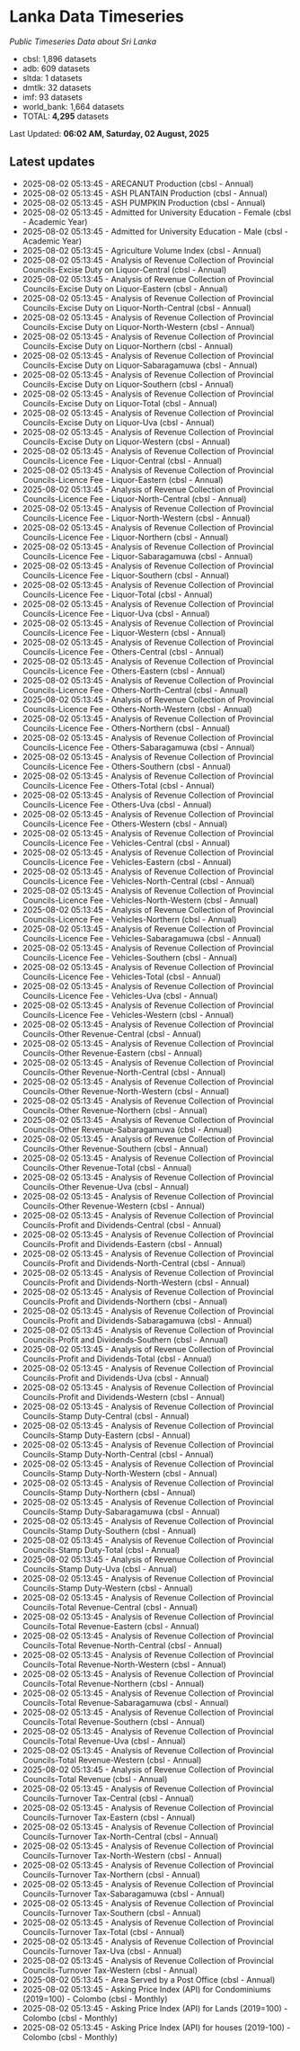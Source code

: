 # Lanka Data Timeseries
*Public Timeseries Data about Sri Lanka*

* cbsl: 1,896 datasets
* adb: 609 datasets
* sltda: 1 datasets
* dmtlk: 32 datasets
* imf: 93 datasets
* world_bank: 1,664 datasets
* TOTAL: **4,295** datasets

Last Updated: **06:02 AM, Saturday, 02 August, 2025**

## Latest updates

* 2025-08-02 05:13:45 - ARECANUT Production (cbsl - Annual)
* 2025-08-02 05:13:45 - ASH PLANTAIN Production (cbsl - Annual)
* 2025-08-02 05:13:45 - ASH PUMPKIN Production (cbsl - Annual)
* 2025-08-02 05:13:45 - Admitted for University Education - Female (cbsl - Academic Year)
* 2025-08-02 05:13:45 - Admitted for University Education - Male (cbsl - Academic Year)
* 2025-08-02 05:13:45 - Agriculture Volume Index (cbsl - Annual)
* 2025-08-02 05:13:45 - Analysis of Revenue Collection of Provincial Councils-Excise Duty on Liquor-Central (cbsl - Annual)
* 2025-08-02 05:13:45 - Analysis of Revenue Collection of Provincial Councils-Excise Duty on Liquor-Eastern (cbsl - Annual)
* 2025-08-02 05:13:45 - Analysis of Revenue Collection of Provincial Councils-Excise Duty on Liquor-North-Central (cbsl - Annual)
* 2025-08-02 05:13:45 - Analysis of Revenue Collection of Provincial Councils-Excise Duty on Liquor-North-Western (cbsl - Annual)
* 2025-08-02 05:13:45 - Analysis of Revenue Collection of Provincial Councils-Excise Duty on Liquor-Northern (cbsl - Annual)
* 2025-08-02 05:13:45 - Analysis of Revenue Collection of Provincial Councils-Excise Duty on Liquor-Sabaragamuwa (cbsl - Annual)
* 2025-08-02 05:13:45 - Analysis of Revenue Collection of Provincial Councils-Excise Duty on Liquor-Southern (cbsl - Annual)
* 2025-08-02 05:13:45 - Analysis of Revenue Collection of Provincial Councils-Excise Duty on Liquor-Total (cbsl - Annual)
* 2025-08-02 05:13:45 - Analysis of Revenue Collection of Provincial Councils-Excise Duty on Liquor-Uva (cbsl - Annual)
* 2025-08-02 05:13:45 - Analysis of Revenue Collection of Provincial Councils-Excise Duty on Liquor-Western (cbsl - Annual)
* 2025-08-02 05:13:45 - Analysis of Revenue Collection of Provincial Councils-Licence Fee - Liquor-Central (cbsl - Annual)
* 2025-08-02 05:13:45 - Analysis of Revenue Collection of Provincial Councils-Licence Fee - Liquor-Eastern (cbsl - Annual)
* 2025-08-02 05:13:45 - Analysis of Revenue Collection of Provincial Councils-Licence Fee - Liquor-North-Central (cbsl - Annual)
* 2025-08-02 05:13:45 - Analysis of Revenue Collection of Provincial Councils-Licence Fee - Liquor-North-Western (cbsl - Annual)
* 2025-08-02 05:13:45 - Analysis of Revenue Collection of Provincial Councils-Licence Fee - Liquor-Northern (cbsl - Annual)
* 2025-08-02 05:13:45 - Analysis of Revenue Collection of Provincial Councils-Licence Fee - Liquor-Sabaragamuwa (cbsl - Annual)
* 2025-08-02 05:13:45 - Analysis of Revenue Collection of Provincial Councils-Licence Fee - Liquor-Southern (cbsl - Annual)
* 2025-08-02 05:13:45 - Analysis of Revenue Collection of Provincial Councils-Licence Fee - Liquor-Total (cbsl - Annual)
* 2025-08-02 05:13:45 - Analysis of Revenue Collection of Provincial Councils-Licence Fee - Liquor-Uva (cbsl - Annual)
* 2025-08-02 05:13:45 - Analysis of Revenue Collection of Provincial Councils-Licence Fee - Liquor-Western (cbsl - Annual)
* 2025-08-02 05:13:45 - Analysis of Revenue Collection of Provincial Councils-Licence Fee - Others-Central (cbsl - Annual)
* 2025-08-02 05:13:45 - Analysis of Revenue Collection of Provincial Councils-Licence Fee - Others-Eastern (cbsl - Annual)
* 2025-08-02 05:13:45 - Analysis of Revenue Collection of Provincial Councils-Licence Fee - Others-North-Central (cbsl - Annual)
* 2025-08-02 05:13:45 - Analysis of Revenue Collection of Provincial Councils-Licence Fee - Others-North-Western (cbsl - Annual)
* 2025-08-02 05:13:45 - Analysis of Revenue Collection of Provincial Councils-Licence Fee - Others-Northern (cbsl - Annual)
* 2025-08-02 05:13:45 - Analysis of Revenue Collection of Provincial Councils-Licence Fee - Others-Sabaragamuwa (cbsl - Annual)
* 2025-08-02 05:13:45 - Analysis of Revenue Collection of Provincial Councils-Licence Fee - Others-Southern (cbsl - Annual)
* 2025-08-02 05:13:45 - Analysis of Revenue Collection of Provincial Councils-Licence Fee - Others-Total (cbsl - Annual)
* 2025-08-02 05:13:45 - Analysis of Revenue Collection of Provincial Councils-Licence Fee - Others-Uva (cbsl - Annual)
* 2025-08-02 05:13:45 - Analysis of Revenue Collection of Provincial Councils-Licence Fee - Others-Western (cbsl - Annual)
* 2025-08-02 05:13:45 - Analysis of Revenue Collection of Provincial Councils-Licence Fee - Vehicles-Central (cbsl - Annual)
* 2025-08-02 05:13:45 - Analysis of Revenue Collection of Provincial Councils-Licence Fee - Vehicles-Eastern (cbsl - Annual)
* 2025-08-02 05:13:45 - Analysis of Revenue Collection of Provincial Councils-Licence Fee - Vehicles-North-Central (cbsl - Annual)
* 2025-08-02 05:13:45 - Analysis of Revenue Collection of Provincial Councils-Licence Fee - Vehicles-North-Western (cbsl - Annual)
* 2025-08-02 05:13:45 - Analysis of Revenue Collection of Provincial Councils-Licence Fee - Vehicles-Northern (cbsl - Annual)
* 2025-08-02 05:13:45 - Analysis of Revenue Collection of Provincial Councils-Licence Fee - Vehicles-Sabaragamuwa (cbsl - Annual)
* 2025-08-02 05:13:45 - Analysis of Revenue Collection of Provincial Councils-Licence Fee - Vehicles-Southern (cbsl - Annual)
* 2025-08-02 05:13:45 - Analysis of Revenue Collection of Provincial Councils-Licence Fee - Vehicles-Total (cbsl - Annual)
* 2025-08-02 05:13:45 - Analysis of Revenue Collection of Provincial Councils-Licence Fee - Vehicles-Uva (cbsl - Annual)
* 2025-08-02 05:13:45 - Analysis of Revenue Collection of Provincial Councils-Licence Fee - Vehicles-Western (cbsl - Annual)
* 2025-08-02 05:13:45 - Analysis of Revenue Collection of Provincial Councils-Other Revenue-Central (cbsl - Annual)
* 2025-08-02 05:13:45 - Analysis of Revenue Collection of Provincial Councils-Other Revenue-Eastern (cbsl - Annual)
* 2025-08-02 05:13:45 - Analysis of Revenue Collection of Provincial Councils-Other Revenue-North-Central (cbsl - Annual)
* 2025-08-02 05:13:45 - Analysis of Revenue Collection of Provincial Councils-Other Revenue-North-Western (cbsl - Annual)
* 2025-08-02 05:13:45 - Analysis of Revenue Collection of Provincial Councils-Other Revenue-Northern (cbsl - Annual)
* 2025-08-02 05:13:45 - Analysis of Revenue Collection of Provincial Councils-Other Revenue-Sabaragamuwa (cbsl - Annual)
* 2025-08-02 05:13:45 - Analysis of Revenue Collection of Provincial Councils-Other Revenue-Southern (cbsl - Annual)
* 2025-08-02 05:13:45 - Analysis of Revenue Collection of Provincial Councils-Other Revenue-Total (cbsl - Annual)
* 2025-08-02 05:13:45 - Analysis of Revenue Collection of Provincial Councils-Other Revenue-Uva (cbsl - Annual)
* 2025-08-02 05:13:45 - Analysis of Revenue Collection of Provincial Councils-Other Revenue-Western (cbsl - Annual)
* 2025-08-02 05:13:45 - Analysis of Revenue Collection of Provincial Councils-Profit and Dividends-Central (cbsl - Annual)
* 2025-08-02 05:13:45 - Analysis of Revenue Collection of Provincial Councils-Profit and Dividends-Eastern (cbsl - Annual)
* 2025-08-02 05:13:45 - Analysis of Revenue Collection of Provincial Councils-Profit and Dividends-North-Central (cbsl - Annual)
* 2025-08-02 05:13:45 - Analysis of Revenue Collection of Provincial Councils-Profit and Dividends-North-Western (cbsl - Annual)
* 2025-08-02 05:13:45 - Analysis of Revenue Collection of Provincial Councils-Profit and Dividends-Northern (cbsl - Annual)
* 2025-08-02 05:13:45 - Analysis of Revenue Collection of Provincial Councils-Profit and Dividends-Sabaragamuwa (cbsl - Annual)
* 2025-08-02 05:13:45 - Analysis of Revenue Collection of Provincial Councils-Profit and Dividends-Southern (cbsl - Annual)
* 2025-08-02 05:13:45 - Analysis of Revenue Collection of Provincial Councils-Profit and Dividends-Total (cbsl - Annual)
* 2025-08-02 05:13:45 - Analysis of Revenue Collection of Provincial Councils-Profit and Dividends-Uva (cbsl - Annual)
* 2025-08-02 05:13:45 - Analysis of Revenue Collection of Provincial Councils-Profit and Dividends-Western (cbsl - Annual)
* 2025-08-02 05:13:45 - Analysis of Revenue Collection of Provincial Councils-Stamp Duty-Central (cbsl - Annual)
* 2025-08-02 05:13:45 - Analysis of Revenue Collection of Provincial Councils-Stamp Duty-Eastern (cbsl - Annual)
* 2025-08-02 05:13:45 - Analysis of Revenue Collection of Provincial Councils-Stamp Duty-North-Central (cbsl - Annual)
* 2025-08-02 05:13:45 - Analysis of Revenue Collection of Provincial Councils-Stamp Duty-North-Western (cbsl - Annual)
* 2025-08-02 05:13:45 - Analysis of Revenue Collection of Provincial Councils-Stamp Duty-Northern (cbsl - Annual)
* 2025-08-02 05:13:45 - Analysis of Revenue Collection of Provincial Councils-Stamp Duty-Sabaragamuwa (cbsl - Annual)
* 2025-08-02 05:13:45 - Analysis of Revenue Collection of Provincial Councils-Stamp Duty-Southern (cbsl - Annual)
* 2025-08-02 05:13:45 - Analysis of Revenue Collection of Provincial Councils-Stamp Duty-Total (cbsl - Annual)
* 2025-08-02 05:13:45 - Analysis of Revenue Collection of Provincial Councils-Stamp Duty-Uva (cbsl - Annual)
* 2025-08-02 05:13:45 - Analysis of Revenue Collection of Provincial Councils-Stamp Duty-Western (cbsl - Annual)
* 2025-08-02 05:13:45 - Analysis of Revenue Collection of Provincial Councils-Total Revenue-Central (cbsl - Annual)
* 2025-08-02 05:13:45 - Analysis of Revenue Collection of Provincial Councils-Total Revenue-Eastern (cbsl - Annual)
* 2025-08-02 05:13:45 - Analysis of Revenue Collection of Provincial Councils-Total Revenue-North-Central (cbsl - Annual)
* 2025-08-02 05:13:45 - Analysis of Revenue Collection of Provincial Councils-Total Revenue-North-Western (cbsl - Annual)
* 2025-08-02 05:13:45 - Analysis of Revenue Collection of Provincial Councils-Total Revenue-Northern (cbsl - Annual)
* 2025-08-02 05:13:45 - Analysis of Revenue Collection of Provincial Councils-Total Revenue-Sabaragamuwa (cbsl - Annual)
* 2025-08-02 05:13:45 - Analysis of Revenue Collection of Provincial Councils-Total Revenue-Southern (cbsl - Annual)
* 2025-08-02 05:13:45 - Analysis of Revenue Collection of Provincial Councils-Total Revenue-Uva (cbsl - Annual)
* 2025-08-02 05:13:45 - Analysis of Revenue Collection of Provincial Councils-Total Revenue-Western (cbsl - Annual)
* 2025-08-02 05:13:45 - Analysis of Revenue Collection of Provincial Councils-Total Revenue (cbsl - Annual)
* 2025-08-02 05:13:45 - Analysis of Revenue Collection of Provincial Councils-Turnover Tax-Central (cbsl - Annual)
* 2025-08-02 05:13:45 - Analysis of Revenue Collection of Provincial Councils-Turnover Tax-Eastern (cbsl - Annual)
* 2025-08-02 05:13:45 - Analysis of Revenue Collection of Provincial Councils-Turnover Tax-North-Central (cbsl - Annual)
* 2025-08-02 05:13:45 - Analysis of Revenue Collection of Provincial Councils-Turnover Tax-North-Western (cbsl - Annual)
* 2025-08-02 05:13:45 - Analysis of Revenue Collection of Provincial Councils-Turnover Tax-Northern (cbsl - Annual)
* 2025-08-02 05:13:45 - Analysis of Revenue Collection of Provincial Councils-Turnover Tax-Sabaragamuwa (cbsl - Annual)
* 2025-08-02 05:13:45 - Analysis of Revenue Collection of Provincial Councils-Turnover Tax-Southern (cbsl - Annual)
* 2025-08-02 05:13:45 - Analysis of Revenue Collection of Provincial Councils-Turnover Tax-Total (cbsl - Annual)
* 2025-08-02 05:13:45 - Analysis of Revenue Collection of Provincial Councils-Turnover Tax-Uva (cbsl - Annual)
* 2025-08-02 05:13:45 - Analysis of Revenue Collection of Provincial Councils-Turnover Tax-Western (cbsl - Annual)
* 2025-08-02 05:13:45 - Area Served by a Post Office (cbsl - Annual)
* 2025-08-02 05:13:45 - Asking Price Index (API) for Condominiums (2019=100) - Colombo (cbsl - Monthly)
* 2025-08-02 05:13:45 - Asking Price Index (API) for Lands (2019=100) - Colombo (cbsl - Monthly)
* 2025-08-02 05:13:45 - Asking Price Index (API) for houses (2019-100) - Colombo (cbsl - Monthly)
